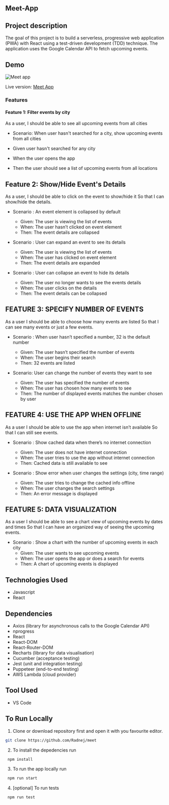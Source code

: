 ## Meet-App
## Project description

The goal of this project is to build a serverless, progressive web application (PWA) with React using a test-driven development (TDD) technique. The application uses the Google Calendar API to fetch upcoming events.

## Demo

![Meet app](https://user-images.githubusercontent.com/91905344/203155794-9dbb1345-34e1-4905-8920-b66c8f78d329.gif)

Live version: [Meet App](https://radnej.github.io/meet/)

### Features

#### Feature 1: Filter events by city

As a user, I should be able to see all upcoming events from all cities

- Scenario: When user hasn't searched for a city, show upcoming events from all cities

- Given user hasn't searched for any city
- When the user opens the app
- Then the user should see a list of upcoming events from all locations


## Feature 2: Show/Hide Event's Details

As a user, I should be able to click on the event to show/hide it So that I can show/hide the details.

- Scenario : An event element is collapsed by default

  - Given: The user is viewing the list of events
  - When: The user hasn’t clicked on event element
  - Then: The event details are collapsed

- Scenario : User can expand an event to see its details

  - Given: The user is viewing the list of events
  - When: The user has clicked on event element
  - Then: The event details are expanded

- Scenario : User can collapse an event to hide its details
  - Given: The user no longer wants to see the events details
  - When: The user clicks on the details
  - Then: The event details can be collapsed

## FEATURE 3: SPECIFY NUMBER OF EVENTS

As a user I should be able to choose how many events are listed So that I can see many events or just a few events.

- Scenario : When user hasn’t specified a number, 32 is the default number

  - Given: The user hasn’t specified the number of events
  - When: The user begins their search
  - Then: 32 events are listed

- Scenario: User can change the number of events they want to see
  - Given: The user has specified the number of events
  - When: The user has chosen how many events to see
  - Then: The number of displayed events matches the number chosen by user

## FEATURE 4: USE THE APP WHEN OFFLINE

As a user I should be able to use the app when internet isn’t available So that I can still see events.

- Scenario : Show cached data when there’s no internet connection

  - Given: The user does not have internet connection
  - When: The user tries to use the app without internet connection
  - Then: Cached data is still available to see

- Scenario : Show error when user changes the settings (city, time range)
  - Given: The user tries to change the cached info offline
  - When: The user changes the search settings
  - Then: An error message is displayed

## FEATURE 5: DATA VISUALIZATION

As a user I should be able to see a chart view of upcoming events by dates and times So that I can have an organized way of seeing the upcoming events.

- Scenario : Show a chart with the number of upcoming events in each city
  - Given: The user wants to see upcoming events
  - When: The user opens the app or does a search for events
  - Then: A chart of upcoming events is displayed
  
## Technologies Used

- Javascript
- React

## Dependencies

- Axios (library for asynchronous calls to the Google Calendar API)
- nprogress
- React
- React-DOM
- React-Router-DOM
- Recharts (library for data visualisation)
- Cucumber (acceptance testing)
- Jest (unit and integration testing)
- Puppeteer (end-to-end testing)
- AWS Lambda (cloud provider)



## Tool Used
- VS Code

## To Run Locally

1. Clone or download repository first and open it with you favourite editor.
```bash
git clone https://github.com/Radnej/meet
```
2. To install the depedencies run
```bash
 npm install
```
3. To run the app locally run
```bash
 npm run start 
 ```
4. [optional] To run tests
```bash
 npm run test
 ```



